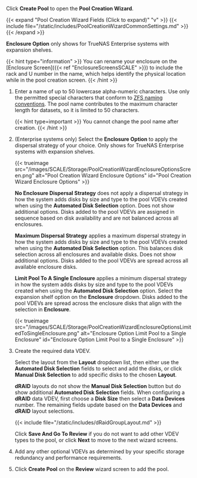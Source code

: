 &NewLine;

Click **Create Pool** to open the **Pool Creation Wizard**.

{{< expand "Pool Creation Wizard Fields (Click to expand)" "v" >}}
{{< include file="/static/includes/PoolCreationWizardCommonSettings.md" >}}
{{< /expand >}}

**Enclosure Option** only shows for TrueNAS Enterprise systems with expansion shelves.

{{< hint type="information" >}}
You can rename your enclosure on the [Enclosure Screen]({{< ref "EnclosureScreensSCALE" >}}) to include the rack and U number in the name, which helps identify the physical location while in the pool creation screen.
{{< /hint >}}

1. Enter a name of up to 50 lowercase alpha-numeric characters.
   Use only the permitted special characters that conform to [ZFS naming conventions](https://docs.oracle.com/cd/E23824_01/html/821-1448/gbcpt.html).
   The pool name contributes to the maximum character length for datasets, so it is limited to 50 characters.

   {{< hint type=important >}}
   You cannot change the pool name after creation.
   {{< /hint >}}

2. (Enterprise systems only) Select the **Enclosure Option** to apply the dispersal strategy of your choice. Only shows for TrueNAS Enterprise systems with expansion shelves.

   {{< trueimage src="/images/SCALE/Storage/PoolCreationWizardEnclosureOptionsScreen.png" alt="Pool Creation Wizard Enclosure Options" id="Pool Creation Wizard Enclosure Options" >}}

   **No Enclosure Dispersal Strategy** does not apply a dispersal strategy in how the system adds disks by size and type to the pool VDEVs created when using the **Automated Disk Selection** option.
   Does not show additional options. Disks added to the pool VDEVs are assigned in sequence based on disk availability and are not balanced across all enclosures.

   **Maximum Dispersal Strategy** applies a maximum dispersal strategy in how the system adds disks by size and type to the pool VDEVs created when using the **Automated Disk Selection** option.
   This balances disk selection across all enclosures and available disks.
   Does not show additional options. Disks added to the pool VDEVs are spread across all available enclosure disks.

   **Limit Pool To A Single Enclosure** applies a minimum dispersal strategy in how the system adds disks by size and type to the pool VDEVs created when using the **Automated Disk Selection** option.
   Select the expansion shelf option on the **Enclosure** dropdown. Disks added to the pool VDEVs are spread across the enclosure disks that align with the selection in **Enclosure**.
  
   {{< trueimage src="/images/SCALE/Storage/PoolCreationWizardEnclosureOptionsLimitedToSingleEnclosure.png" alt="Enclosure Option Limit Pool to a Single Enclosure" id="Enclosure Option Limit Pool to a Single Enclosure" >}}

3. Create the required data VDEV.

   Select the layout from the **Layout** dropdown list, then either use the **Automated Disk Selection** fields to select and add the disks, or click **Manual Disk Selection** to add specific disks to the chosen **Layout**.

   **dRAID** layouts do not show the **Manual Disk Selection** button but do show additional **Automated Disk Selection** fields.
   When configuring a **dRAID** data VDEV, first choose a **Disk Size** then select a **Data Devices** number.
   The remaining fields update based on the **Data Devices** and **dRAID** layout selections.

   {{< include file="/static/includes/dRaidGroupLayout.md" >}}

   Click **Save And Go To Review** if you do not want to add other VDEV types to the pool, or click **Next** to move to the next wizard screens.

4. Add any other optional VDEVs as determined by your specific storage redundancy and performance requirements.

5. Click **Create Pool** on the **Review** wizard screen to add the pool.
